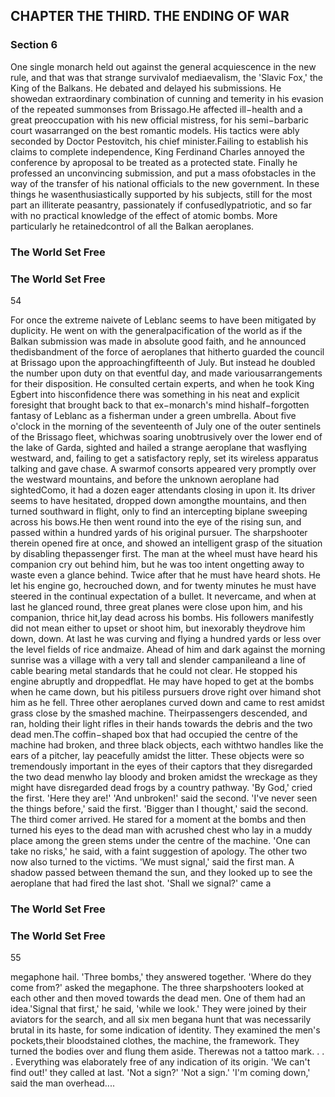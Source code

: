 ## CHAPTER THE THIRD. THE ENDING OF WAR

### Section 6

One single monarch held out against the general acquiescence in the new rule, and that was that strange survivalof mediaevalism, the 'Slavic Fox,' the King of the Balkans. He debated and delayed his submissions. He showedan extraordinary combination of cunning and temerity in his evasion of the repeated summonses from Brissago.He affected ill−health and a great preoccupation with his new official mistress, for his semi−barbaric court wasarranged on the best romantic models. His tactics were ably seconded by Doctor Pestovitch, his chief minister.Failing to establish his claims to complete independence, King Ferdinand Charles annoyed the conference by aproposal to be treated as a protected state. Finally he professed an unconvincing submission, and put a mass ofobstacles in the way of the transfer of his national officials to the new government. In these things he wasenthusiastically supported by his subjects, still for the most part an illiterate peasantry, passionately if confusedlypatriotic, and so far with no practical knowledge of the effect of atomic bombs. More particularly he retainedcontrol of all the Balkan aeroplanes.
### The World Set Free

### The World Set Free
54


For once the extreme naivete of Leblanc seems to have been mitigated by duplicity. He went on with the generalpacification of the world as if the Balkan submission was made in absolute good faith, and he announced thedisbandment of the force of aeroplanes that hitherto guarded the council at Brissago upon the approachingfifteenth of July. But instead he doubled the number upon duty on that eventful day, and made variousarrangements for their disposition. He consulted certain experts, and when he took King Egbert into hisconfidence there was something in his neat and explicit foresight that brought back to that ex−monarch's mind hishalf−forgotten fantasy of Leblanc as a fisherman under a green umbrella.
About five o'clock in the morning of the seventeenth of July one of the outer sentinels of the Brissago fleet, whichwas soaring unobtrusively over the lower end of the lake of Garda, sighted and hailed a strange aeroplane that wasflying westward, and, failing to get a satisfactory reply, set its wireless apparatus talking and gave chase. A swarmof consorts appeared very promptly over the westward mountains, and before the unknown aeroplane had sightedComo, it had a dozen eager attendants closing in upon it. Its driver seems to have hesitated, dropped down amongthe mountains, and then turned southward in flight, only to find an intercepting biplane sweeping across his bows.He then went round into the eye of the rising sun, and passed within a hundred yards of his original pursuer.
The sharpshooter therein opened fire at once, and showed an intelligent grasp of the situation by disabling thepassenger first. The man at the wheel must have heard his companion cry out behind him, but he was too intent ongetting away to waste even a glance behind. Twice after that he must have heard shots. He let his engine go, hecrouched down, and for twenty minutes he must have steered in the continual expectation of a bullet. It nevercame, and when at last he glanced round, three great planes were close upon him, and his companion, thrice hit,lay dead across his bombs. His followers manifestly did not mean either to upset or shoot him, but inexorably theydrove him down, down. At last he was curving and flying a hundred yards or less over the level fields of rice andmaize. Ahead of him and dark against the morning sunrise was a village with a very tall and slender campanileand a line of cable bearing metal standards that he could not clear. He stopped his engine abruptly and droppedflat. He may have hoped to get at the bombs when he came down, but his pitiless pursuers drove right over himand shot him as he fell.
Three other aeroplanes curved down and came to rest amidst grass close by the smashed machine. Theirpassengers descended, and ran, holding their light rifles in their hands towards the debris and the two dead men.The coffin−shaped box that had occupied the centre of the machine had broken, and three black objects, each withtwo handles like the ears of a pitcher, lay peacefully amidst the litter.
These objects were so tremendously important in the eyes of their captors that they disregarded the two dead menwho lay bloody and broken amidst the wreckage as they might have disregarded dead frogs by a country pathway.
'By God,' cried the first. 'Here they are!'
'And unbroken!' said the second.
'I've never seen the things before,' said the first.
'Bigger than I thought,' said the second.
The third comer arrived. He stared for a moment at the bombs and then turned his eyes to the dead man with acrushed chest who lay in a muddy place among the green stems under the centre of the machine.
'One can take no risks,' he said, with a faint suggestion of apology.
The other two now also turned to the victims. 'We must signal,' said the first man. A shadow passed between themand the sun, and they looked up to see the aeroplane that had fired the last shot. 'Shall we signal?' came a
### The World Set Free

### The World Set Free
55


megaphone hail.
'Three bombs,' they answered together.
'Where do they come from?' asked the megaphone.
The three sharpshooters looked at each other and then moved towards the dead men. One of them had an idea.'Signal that first,' he said, 'while we look.' They were joined by their aviators for the search, and all six men begana hunt that was necessarily brutal in its haste, for some indication of identity. They examined the men's pockets,their bloodstained clothes, the machine, the framework. They turned the bodies over and flung them aside. Therewas not a tattoo mark. . . . Everything was elaborately free of any indication of its origin.
'We can't find out!' they called at last.
'Not a sign?'
'Not a sign.'
'I'm coming down,' said the man overhead....